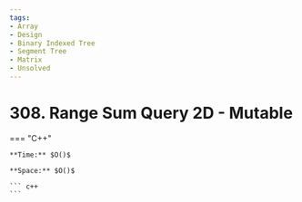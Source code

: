 ```yaml
---
tags:
- Array
- Design
- Binary Indexed Tree
- Segment Tree
- Matrix
- Unsolved
---
```



# 308. Range Sum Query 2D - Mutable

=== "C++"

    **Time:** $O()$

    **Space:** $O()$

    ``` c++
    ```